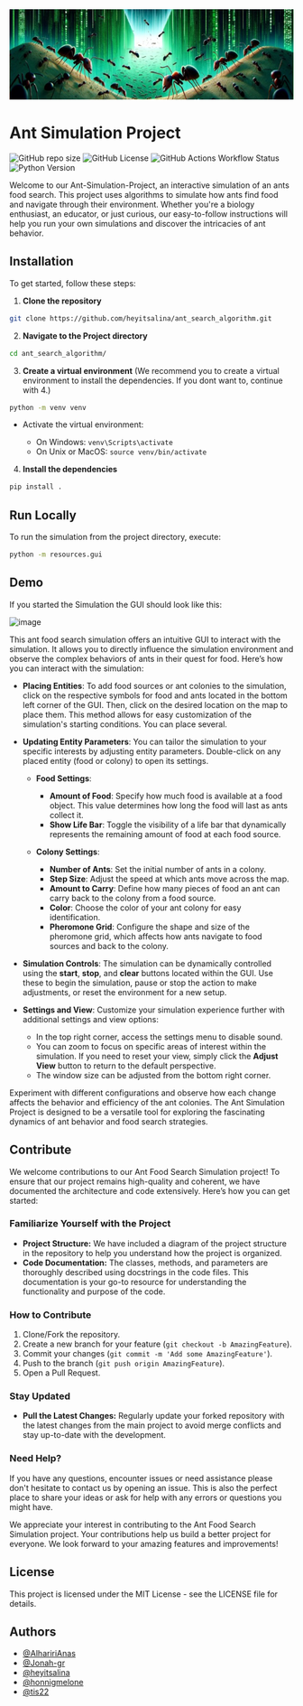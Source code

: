 <img src="images/ant_matrix1.jpeg" width="800" height="160">

# Ant Simulation Project

![GitHub repo size](https://img.shields.io/github/repo-size/heyitsalina/ant_search_algorithm) ![GitHub License](https://img.shields.io/github/license/heyitsalina/ant_search_algorithm) ![GitHub Actions Workflow Status](https://img.shields.io/github/actions/workflow/status/heyitsalina/ant_search_algorithm/main.yml) ![Python Version](https://img.shields.io/badge/python-3.11%20and%20below-blue)

Welcome to our Ant-Simulation-Project, an interactive simulation of an ants food search. This project uses algorithms to simulate how ants find food and navigate through their environment. Whether you're a biology enthusiast, an educator, or just curious, our easy-to-follow instructions will help you run your own simulations and discover the intricacies of ant behavior.

## Installation

To get started, follow these steps:

1. **Clone the repository**

```bash
git clone https://github.com/heyitsalina/ant_search_algorithm.git
```

2. **Navigate to the Project directory**

```bash
cd ant_search_algorithm/
```

3. **Create a virtual environment** (We recommend you to create a virtual environment to install the dependencies. If you dont want to, continue with 4.)

```bash
python -m venv venv
```

- Activate the virtual environment:

  - On Windows: `venv\Scripts\activate`
  - On Unix or MacOS: `source venv/bin/activate`

4. **Install the dependencies**

```bash
pip install .
```

## Run Locally

To run the simulation from the project directory, execute:

```bash
python -m resources.gui
```

## Demo

If you started the Simulation the GUI should look like this:

![image](https://github.com/heyitsalina/ant_search_algorithm/assets/119052351/802b5841-10d0-41eb-a50d-93b439a854bc)

This ant food search simulation offers an intuitive GUI to interact with the simulation. It allows you to directly influence the simulation environment and observe the complex behaviors of ants in their quest for food. Here’s how you can interact with the simulation:

- **Placing Entities**: To add food sources or ant colonies to the simulation, click on the respective symbols for food and ants located in the bottom left corner of the GUI. Then, click on the desired location on the map to place them. This method allows for easy customization of the simulation's starting conditions. You can place several.

- **Updating Entity Parameters**: You can tailor the simulation to your specific interests by adjusting entity parameters. Double-click on any placed entity (food or colony) to open its settings.

  - **Food Settings**:
    - **Amount of Food**: Specify how much food is available at a food object. This value determines how long the food will last as ants collect it.
    - **Show Life Bar**: Toggle the visibility of a life bar that dynamically represents the remaining amount of food at each food source.
  
  - **Colony Settings**:
    - **Number of Ants**: Set the initial number of ants in a colony.
    - **Step Size**: Adjust the speed at which ants move across the map.
    - **Amount to Carry**: Define how many pieces of food an ant can carry back to the colony from a food source.
    - **Color**: Choose the color of your ant colony for easy identification.
    - **Pheromone Grid**: Configure the shape and size of the pheromone grid, which affects how ants navigate to food sources and back to the colony.

- **Simulation Controls**: The simulation can be dynamically controlled using the **start**, **stop**, and **clear** buttons located within the GUI. Use these to begin the simulation, pause or stop the action to make adjustments, or reset the environment for a new setup.

- **Settings and View**: Customize your simulation experience further with additional settings and view options:
  - In the top right corner, access the settings menu to disable sound.
  - You can zoom to focus on specific areas of interest within the simulation. If you need to reset your view, simply click the **Adjust View** button to return to the default perspective.
  - The window size can be adjusted from the bottom right corner.

Experiment with different configurations and observe how each change affects the behavior and efficiency of the ant colonies. The Ant Simulation Project is designed to be a versatile tool for exploring the fascinating dynamics of ant behavior and food search strategies.

## Contribute

We welcome contributions to our Ant Food Search Simulation project! To ensure that our project remains high-quality and coherent, we have documented the architecture and code extensively. Here’s how you can get started:

### Familiarize Yourself with the Project

- **Project Structure:** We have included a diagram of the project structure in the repository to help you understand how the project is organized.
- **Code Documentation:** The classes, methods, and parameters are thoroughly described using docstrings in the code files. This documentation is your go-to resource for understanding the functionality and purpose of the code.

### How to Contribute

1. Clone/Fork the repository.
2. Create a new branch for your feature (`git checkout -b AmazingFeature`).
3. Commit your changes (`git commit -m 'Add some AmazingFeature'`).
4. Push to the branch (`git push origin AmazingFeature`).
5. Open a Pull Request.

### Stay Updated

- **Pull the Latest Changes:** Regularly update your forked repository with the latest changes from the main project to avoid merge conflicts and stay up-to-date with the development.

### Need Help?

If you have any questions, encounter issues or need assistance please don't hesitate to contact us by opening an issue. This is also the perfect place to share your ideas or ask for help with any errors or questions you might have.

We appreciate your interest in contributing to the Ant Food Search Simulation project. Your contributions help us build a better project for everyone. We look forward to your amazing features and improvements!

## License

This project is licensed under the MIT License - see the LICENSE file for details.

## Authors

- [@AlhaririAnas](https://www.github.com/AlhaririAnas)
- [@Jonah-gr](https://www.github.com/Jonah-gr)
- [@heyitsalina](https://www.github.com/heyitsalina)
- [@honnigmelone](https://www.github.com/honnigmelone)
- [@tis22](https://www.github.com/tis22)
